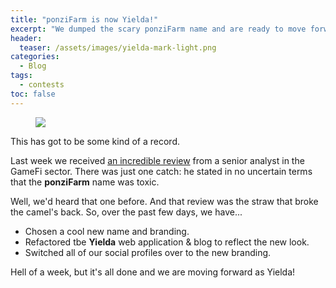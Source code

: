 ```yaml
---
title: "ponziFarm is now Yielda!"
excerpt: "We dumped the scary ponziFarm name and are ready to move forward as Yielda!"
header:
  teaser: /assets/images/yielda-mark-light.png
categories:
  - Blog
tags:
  - contests
toc: false
---
```


<figure class="align-left" style="margin-top: 10px; margin-bottom: 10px; width: 150px;">
    <img src="{{ site.url }}{{ site.baseurl }}/assets/images/yielda-mark-light.png">
</figure>

This has got to be some kind of a record.

Last week we received [an incredible review](/blog/glowing-review) from a senior analyst in the GameFi sector. There was just one catch: he stated in no uncertain terms that the **ponziFarm** name was toxic.

Well, we'd heard that one before. And that review was the straw that broke the camel's back. So, over the past few days, we have...

* Chosen a cool new name and branding.
* Refactored tbe **Yielda** web application & blog to reflect the new look.
* Switched all of our social profiles over to the new branding.

Hell of a week, but it's all done and we are moving forward as Yielda!